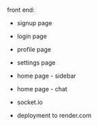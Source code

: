 front end:
- signup page
- login page
- profile page
- settings page
- home page - sidebar
- home page - chat

- socket.io

- deployment to render.com